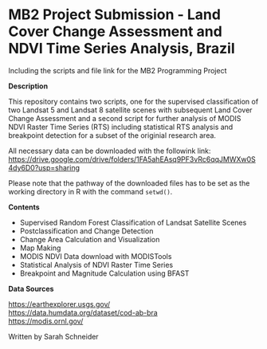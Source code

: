 # MB2 Project Submission - Land Cover Change Assessment and NDVI Time Series Analysis, Brazil
Including the scripts and file link for the MB2 Programming Project

**Description** <br>

This repository contains two scripts, one for the supervised classification of two Landsat 5 and Landsat 8 satellite scenes with subsequent Land Cover Change Assessment and a second script for further analysis of MODIS NDVI Raster Time Series (RTS) including statistical RTS analysis and breakpoint detection for a subset of the originial research area. <br>

All necessary data can be downloaded with the followink link: https://drive.google.com/drive/folders/1FA5ahEAsq9PF3vRc6qqJMWXw0S4dy6D0?usp=sharing

Please note that the pathway of the downloaded files has to be set as the working directory in R with the command `setwd()`.

**Contents**
- Supervised Random Forest Classification of Landsat Satellite Scenes
- Postclassification and Change Detection
- Change Area Calculation and Visualization
- Map Making
- MODIS NDVI Data download with MODISTools 
- Statistical Analysis of NDVI Raster Time Series
- Breakpoint and Magnitude Calculation using BFAST

**Data Sources** <br>

https://earthexplorer.usgs.gov/ <br>
https://data.humdata.org/dataset/cod-ab-bra <br>
https://modis.ornl.gov/

Written by Sarah Schneider
